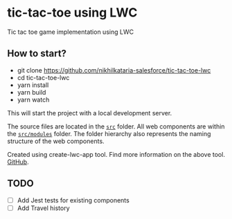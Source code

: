 # tic-tac-toe using LWC

Tic tac toe game implementation using LWC

## How to start?

-   git clone https://github.com/nikhilkataria-salesforce/tic-tac-toe-lwc
-   cd tic-tac-toe-lwc
-   yarn install
-   yarn build
-   yarn watch

This will start the project with a local development server.

The source files are located in the [`src`](./src) folder. All web components are within the [`src/modules`](./src/modules) folder. The folder hierarchy also represents the naming structure of the web components.

Created using create-lwc-app tool.
Find more information on the above tool. [GitHub](https://github.com/muenzpraeger/create-lwc-app).

## TODO
- [ ] Add Jest tests for existing components
- [ ] Add Travel history
